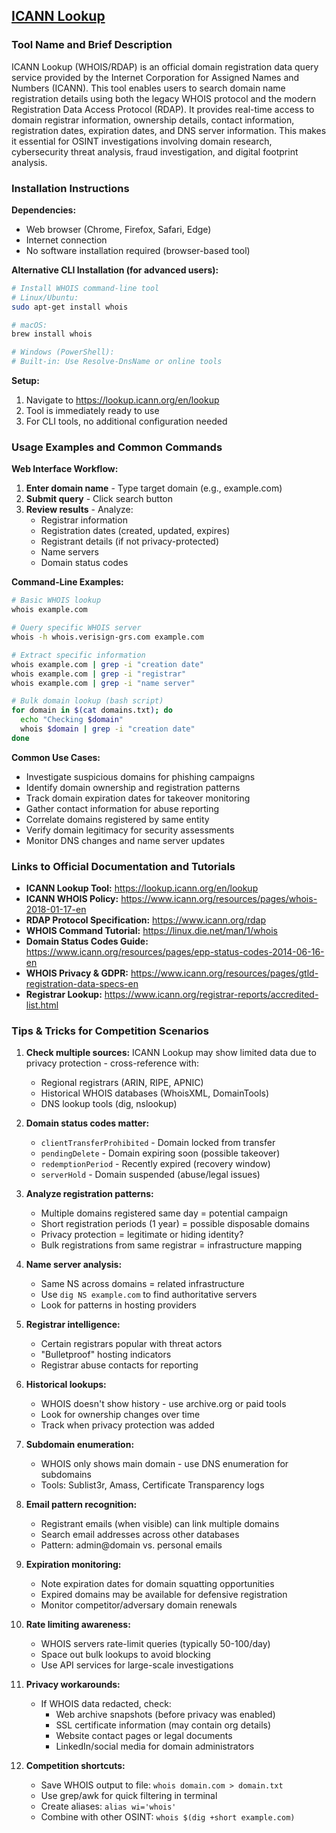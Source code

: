## [ICANN Lookup](https://lookup.icann.org/en/lookup)

### Tool Name and Brief Description
ICANN Lookup (WHOIS/RDAP) is an official domain registration data query service provided by the Internet Corporation for Assigned Names and Numbers (ICANN). This tool enables users to search domain name registration details using both the legacy WHOIS protocol and the modern Registration Data Access Protocol (RDAP). It provides real-time access to domain registrar information, ownership details, contact information, registration dates, expiration dates, and DNS server information. This makes it essential for OSINT investigations involving domain research, cybersecurity threat analysis, fraud investigation, and digital footprint analysis.

### Installation Instructions
**Dependencies:**
- Web browser (Chrome, Firefox, Safari, Edge)
- Internet connection
- No software installation required (browser-based tool)

**Alternative CLI Installation (for advanced users):**
```bash
# Install WHOIS command-line tool
# Linux/Ubuntu:
sudo apt-get install whois

# macOS:
brew install whois

# Windows (PowerShell):
# Built-in: Use Resolve-DnsName or online tools
```

**Setup:**
1. Navigate to https://lookup.icann.org/en/lookup
2. Tool is immediately ready to use
3. For CLI tools, no additional configuration needed

### Usage Examples and Common Commands
**Web Interface Workflow:**
1. **Enter domain name** - Type target domain (e.g., example.com)
2. **Submit query** - Click search button
3. **Review results** - Analyze:
   - Registrar information
   - Registration dates (created, updated, expires)
   - Registrant details (if not privacy-protected)
   - Name servers
   - Domain status codes

**Command-Line Examples:**
```bash
# Basic WHOIS lookup
whois example.com

# Query specific WHOIS server
whois -h whois.verisign-grs.com example.com

# Extract specific information
whois example.com | grep -i "creation date"
whois example.com | grep -i "registrar"
whois example.com | grep -i "name server"

# Bulk domain lookup (bash script)
for domain in $(cat domains.txt); do
  echo "Checking $domain"
  whois $domain | grep -i "creation date"
done
```

**Common Use Cases:**
- Investigate suspicious domains for phishing campaigns
- Identify domain ownership and registration patterns
- Track domain expiration dates for takeover monitoring
- Gather contact information for abuse reporting
- Correlate domains registered by same entity
- Verify domain legitimacy for security assessments
- Monitor DNS changes and name server updates

### Links to Official Documentation and Tutorials
- **ICANN Lookup Tool:** https://lookup.icann.org/en/lookup
- **ICANN WHOIS Policy:** https://www.icann.org/resources/pages/whois-2018-01-17-en
- **RDAP Protocol Specification:** https://www.icann.org/rdap
- **WHOIS Command Tutorial:** https://linux.die.net/man/1/whois
- **Domain Status Codes Guide:** https://www.icann.org/resources/pages/epp-status-codes-2014-06-16-en
- **WHOIS Privacy & GDPR:** https://www.icann.org/resources/pages/gtld-registration-data-specs-en
- **Registrar Lookup:** https://www.icann.org/registrar-reports/accredited-list.html

### Tips & Tricks for Competition Scenarios
1. **Check multiple sources:** ICANN Lookup may show limited data due to privacy protection - cross-reference with:
   - Regional registrars (ARIN, RIPE, APNIC)
   - Historical WHOIS databases (WhoisXML, DomainTools)
   - DNS lookup tools (dig, nslookup)

2. **Domain status codes matter:**
   - `clientTransferProhibited` - Domain locked from transfer
   - `pendingDelete` - Domain expiring soon (possible takeover)
   - `redemptionPeriod` - Recently expired (recovery window)
   - `serverHold` - Domain suspended (abuse/legal issues)

3. **Analyze registration patterns:**
   - Multiple domains registered same day = potential campaign
   - Short registration periods (1 year) = possible disposable domains
   - Privacy protection = legitimate or hiding identity?
   - Bulk registrations from same registrar = infrastructure mapping

4. **Name server analysis:**
   - Same NS across domains = related infrastructure
   - Use `dig NS example.com` to find authoritative servers
   - Look for patterns in hosting providers

5. **Registrar intelligence:**
   - Certain registrars popular with threat actors
   - "Bulletproof" hosting indicators
   - Registrar abuse contacts for reporting

6. **Historical lookups:**
   - WHOIS doesn't show history - use archive.org or paid tools
   - Look for ownership changes over time
   - Track when privacy protection was added

7. **Subdomain enumeration:**
   - WHOIS only shows main domain - use DNS enumeration for subdomains
   - Tools: Sublist3r, Amass, Certificate Transparency logs

8. **Email pattern recognition:**
   - Registrant emails (when visible) can link multiple domains
   - Search email addresses across other databases
   - Pattern: admin@domain vs. personal emails

9. **Expiration monitoring:**
   - Note expiration dates for domain squatting opportunities
   - Expired domains may be available for defensive registration
   - Monitor competitor/adversary domain renewals

10. **Rate limiting awareness:**
    - WHOIS servers rate-limit queries (typically 50-100/day)
    - Space out bulk lookups to avoid blocking
    - Use API services for large-scale investigations

11. **Privacy workarounds:**
    - If WHOIS data redacted, check:
      - Web archive snapshots (before privacy was enabled)
      - SSL certificate information (may contain org details)
      - Website contact pages or legal documents
      - LinkedIn/social media for domain administrators

12. **Competition shortcuts:**
    - Save WHOIS output to file: `whois domain.com > domain.txt`
    - Use grep/awk for quick filtering in terminal
    - Create aliases: `alias wi='whois'`
    - Combine with other OSINT: `whois $(dig +short example.com)`
